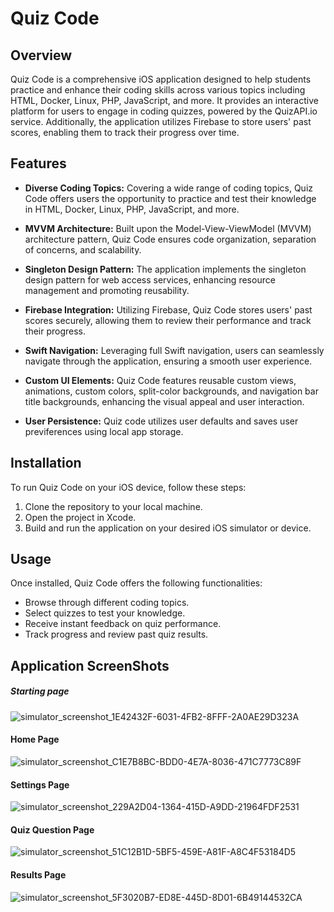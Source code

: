 # Quiz Code

## Overview

Quiz Code is a comprehensive iOS application designed to help students practice and enhance their coding skills across various topics including HTML, Docker, Linux, PHP, JavaScript, and more. It provides an interactive platform for users to engage in coding quizzes, powered by the QuizAPI.io service. Additionally, the application utilizes Firebase to store users' past scores, enabling them to track their progress over time.

## Features

- **Diverse Coding Topics:** Covering a wide range of coding topics, Quiz Code offers users the opportunity to practice and test their knowledge in HTML, Docker, Linux, PHP, JavaScript, and more.

- **MVVM Architecture:** Built upon the Model-View-ViewModel (MVVM) architecture pattern, Quiz Code ensures code organization, separation of concerns, and scalability.

- **Singleton Design Pattern:** The application implements the singleton design pattern for web access services, enhancing resource management and promoting reusability.

- **Firebase Integration:** Utilizing Firebase, Quiz Code stores users' past scores securely, allowing them to review their performance and track their progress.

- **Swift Navigation:** Leveraging full Swift navigation, users can seamlessly navigate through the application, ensuring a smooth user experience.

- **Custom UI Elements:** Quiz Code features reusable custom views, animations, custom colors, split-color backgrounds, and navigation bar title backgrounds, enhancing the visual appeal and user interaction.

- **User Persistence:** Quiz code utilizes user defaults and saves user previferences using local app storage.

## Installation

To run Quiz Code on your iOS device, follow these steps:

1. Clone the repository to your local machine.
2. Open the project in Xcode.
3. Build and run the application on your desired iOS simulator or device.

## Usage

Once installed, Quiz Code offers the following functionalities:
- Browse through different coding topics.
- Select quizzes to test your knowledge.
- Receive instant feedback on quiz performance.
- Track progress and review past quiz results.

## Application ScreenShots
##### Starting page
![simulator_screenshot_1E42432F-6031-4FB2-8FFF-2A0AE29D323A](https://github.com/nic5694/QuizCode/assets/101201789/0a964dcb-e7a7-4532-983a-62dca0dcae98)
#### Home Page
![simulator_screenshot_C1E7B8BC-BDD0-4E7A-8036-471C7773C89F](https://github.com/nic5694/QuizCode/assets/101201789/16fa5009-4793-4e98-af58-24323a662102)
#### Settings Page
![simulator_screenshot_229A2D04-1364-415D-A9DD-21964FDF2531](https://github.com/nic5694/QuizCode/assets/101201789/f7ab47d3-a447-4e9e-b544-7f37e82b94b2)
#### Quiz Question Page
![simulator_screenshot_51C12B1D-5BF5-459E-A81F-A8C4F53184D5](https://github.com/nic5694/QuizCode/assets/101201789/c12170c5-5fbf-4d72-9b76-e1f45fa101fe)
#### Results Page
![simulator_screenshot_5F3020B7-ED8E-445D-8D01-6B49144532CA](https://github.com/nic5694/QuizCode/assets/101201789/c9ecc3f6-cb51-45af-b0db-40ae66e0641f)

